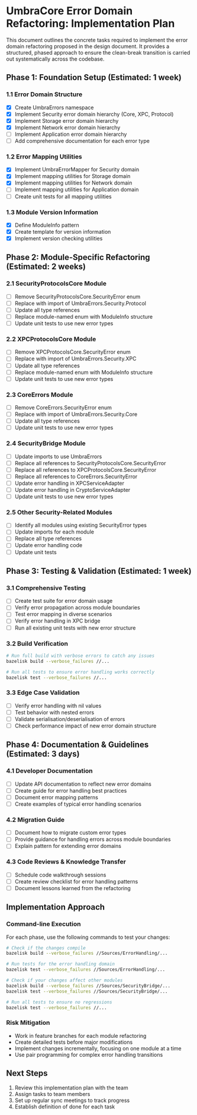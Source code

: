 # UmbraCore Error Domain Refactoring: Implementation Plan

This document outlines the concrete tasks required to implement the error domain refactoring proposed in the design document. It provides a structured, phased approach to ensure the clean-break transition is carried out systematically across the codebase.

## Phase 1: Foundation Setup (Estimated: 1 week)

### 1.1 Error Domain Structure
- [x] Create UmbraErrors namespace
- [x] Implement Security error domain hierarchy (Core, XPC, Protocol)
- [x] Implement Storage error domain hierarchy
- [x] Implement Network error domain hierarchy
- [ ] Implement Application error domain hierarchy
- [ ] Add comprehensive documentation for each error type

### 1.2 Error Mapping Utilities
- [x] Implement UmbraErrorMapper for Security domain
- [x] Implement mapping utilities for Storage domain
- [x] Implement mapping utilities for Network domain
- [ ] Implement mapping utilities for Application domain
- [ ] Create unit tests for all mapping utilities

### 1.3 Module Version Information
- [x] Define ModuleInfo pattern
- [x] Create template for version information
- [x] Implement version checking utilities

## Phase 2: Module-Specific Refactoring (Estimated: 2 weeks)

### 2.1 SecurityProtocolsCore Module
- [ ] Remove SecurityProtocolsCore.SecurityError enum
- [ ] Replace with import of UmbraErrors.Security.Protocol
- [ ] Update all type references
- [ ] Replace module-named enum with ModuleInfo structure
- [ ] Update unit tests to use new error types

### 2.2 XPCProtocolsCore Module
- [ ] Remove XPCProtocolsCore.SecurityError enum
- [ ] Replace with import of UmbraErrors.Security.XPC
- [ ] Update all type references
- [ ] Replace module-named enum with ModuleInfo structure
- [ ] Update unit tests to use new error types

### 2.3 CoreErrors Module
- [ ] Remove CoreErrors.SecurityError enum
- [ ] Replace with import of UmbraErrors.Security.Core
- [ ] Update all type references
- [ ] Update unit tests to use new error types

### 2.4 SecurityBridge Module
- [ ] Update imports to use UmbraErrors
- [ ] Replace all references to SecurityProtocolsCore.SecurityError
- [ ] Replace all references to XPCProtocolsCore.SecurityError
- [ ] Replace all references to CoreErrors.SecurityError
- [ ] Update error handling in XPCServiceAdapter
- [ ] Update error handling in CryptoServiceAdapter
- [ ] Update unit tests to use new error types

### 2.5 Other Security-Related Modules
- [ ] Identify all modules using existing SecurityError types
- [ ] Update imports for each module
- [ ] Replace all type references
- [ ] Update error handling code
- [ ] Update unit tests

## Phase 3: Testing & Validation (Estimated: 1 week)

### 3.1 Comprehensive Testing
- [ ] Create test suite for error domain usage
- [ ] Verify error propagation across module boundaries
- [ ] Test error mapping in diverse scenarios
- [ ] Verify error handling in XPC bridge
- [ ] Run all existing unit tests with new error structure

### 3.2 Build Verification
```bash
# Run full build with verbose errors to catch any issues
bazelisk build --verbose_failures //...

# Run all tests to ensure error handling works correctly
bazelisk test --verbose_failures //...
```

### 3.3 Edge Case Validation
- [ ] Verify error handling with nil values
- [ ] Test behavior with nested errors
- [ ] Validate serialisation/deserialisation of errors
- [ ] Check performance impact of new error domain structure

## Phase 4: Documentation & Guidelines (Estimated: 3 days)

### 4.1 Developer Documentation
- [ ] Update API documentation to reflect new error domains
- [ ] Create guide for error handling best practices
- [ ] Document error mapping patterns
- [ ] Create examples of typical error handling scenarios

### 4.2 Migration Guide
- [ ] Document how to migrate custom error types
- [ ] Provide guidance for handling errors across module boundaries
- [ ] Explain pattern for extending error domains

### 4.3 Code Reviews & Knowledge Transfer
- [ ] Schedule code walkthrough sessions
- [ ] Create review checklist for error handling patterns
- [ ] Document lessons learned from the refactoring

## Implementation Approach

### Command-line Execution
For each phase, use the following commands to test your changes:

```bash
# Check if the changes compile
bazelisk build --verbose_failures //Sources/ErrorHandling/...

# Run tests for the error handling domain
bazelisk test --verbose_failures //Sources/ErrorHandling/...

# Check if your changes affect other modules
bazelisk build --verbose_failures //Sources/SecurityBridge/...
bazelisk test --verbose_failures //Sources/SecurityBridge/...

# Run all tests to ensure no regressions
bazelisk test --verbose_failures //...
```

### Risk Mitigation
- Work in feature branches for each module refactoring
- Create detailed tests before major modifications
- Implement changes incrementally, focusing on one module at a time
- Use pair programming for complex error handling transitions

## Next Steps

1. Review this implementation plan with the team
2. Assign tasks to team members
3. Set up regular sync meetings to track progress
4. Establish definition of done for each task
